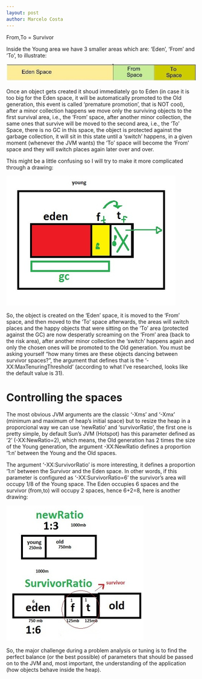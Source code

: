 ```yaml
---
layout: post
author: Marcelo Costa
---
```

From,To = Survivor

Inside the Young area we have 3 smaller areas which are: ‘Eden’, ‘From’ and ‘To’, to illustrate:

![young_spaces](https://github.com/themarcelor/blog/blob/master/assets/img/young_spaces.jpg?raw=true)

Once an object gets created it shoud immediately go to Eden (in case it is too big for the Eden space, it will be automatically promoted to the Old generation, this event is called ‘premature promotion’, that is NOT cool), after a minor collection happens we move only the surviving objects to the first survival area, i.e., the ‘From’ space, after another minor collection, the same ones that survive will be moved to the second area, i.e., the ‘To’ Space, there is no GC in this space, the object is protected against the garbage collection, it will sit in this state until a ‘switch’ happens, in a given moment (whenever the JVM wants) the ‘To’ space will become the ‘From’ space and they will switch places again later over and over.

This might be a little confusing so I will try to make it more complicated through a drawing:

![young_explicando](https://github.com/themarcelor/blog/blob/master/assets/img/young_explicando.jpg?raw=true)

So, the object is created on the ‘Eden’ space, it is moved to the ‘From’ space, and then moved to the ‘To’ space afterwards, the areas will switch places and the happy objects that were sitting on the ‘To’ area (protected against the GC) are now desperatly screaming on the ‘From’ area (back to the risk area), after another minor collection the ‘switch’ happens again and only the chosen ones will be promoted to the Old generation. You must be asking yourself “how many times are these objects dancing between survivor spaces?”, the argument that defines that is the ‘-XX:MaxTenuringThreshold’ (according to what I’ve researched, looks like the default value is 31).

# Controlling the spaces

The most obvious JVM arguments are the classic ‘-Xms’ and ‘-Xmx’ (minimum and maximum of heap’s initial space) but to resize the heap in a proporcional way we can use ‘newRatio’ and ‘survivorRatio’, the first one is pretty simple, by default Sun’s JVM (Hotspot) has this parameter defined as ‘2’ (-XX:NewRatio=2), which means, the Old generation has 2 times the size of the Young generation, the argument -XX:NewRatio defines a proportion ‘1:n’ between the Young and the Old spaces.

The argument ‘-XX:SurvivorRatio’ is more interesting, it defines a proportion ‘1:n’ between the Survivor and the Eden space. In other words, if this parameter is configured as ‘-XX:SurvivorRatio=6’ the survivor’s area will occupy 1/8 of the Young space. The Eden occupies 6 spaces and the survivor (from,to) will occupy 2 spaces, hence 6+2=8, here is another drawing:

![espacos_ratios](https://github.com/themarcelor/blog/blob/master/assets/img/espacos_ratios.jpg?raw=true)

So, the major challenge during a problem analysis or tuning is to find the perfect balance (or the best possible) of parameters that should be passed on to the JVM and, most important, the understanding of the application (how objects behave inside the heap).
